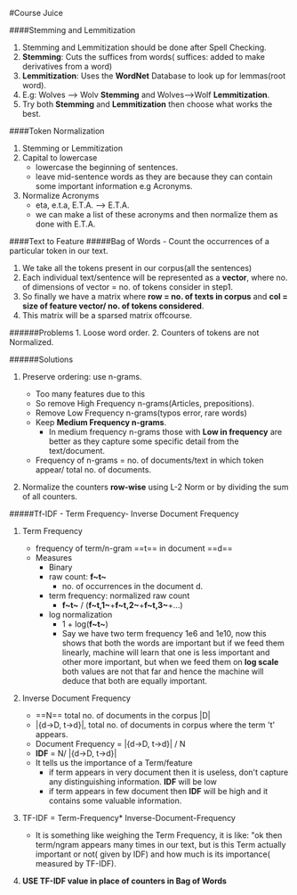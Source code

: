 #Course Juice

####Stemming and Lemmitization
1. Stemming and Lemmitization should be done after Spell Checking.
2. **Stemming**: Cuts the suffices from words( suffices: added to make derivatives from a word)
3. **Lemmitization**: Uses the **WordNet** Database to look up for lemmas(root word).
4. E.g: Wolves --> Wolv  **Stemming** and Wolves-->Wolf **Lemmitization**.
5. Try both **Stemming** and **Lemmitization** then choose what works the best.

####Token Normalization
1. Stemming or Lemmitization
2. Capital to lowercase
	- lowercase the beginning of sentences.
    - leave mid-sentence words as they are because they can contain some 		important information e.g Acronyms.
3. Normalize Acronyms
	- eta, e.t.a, E.T.A. --> E.T.A.
	- we can make a list of these acronyms and then normalize them as done 		with E.T.A.

####Text to Feature
#####Bag of Words
	- Count the occurrences of a particular token in our text.
1. We take all the tokens present in our corpus(all the sentences)
2. Each individual text/sentence will be represented as a **vector**,
	where no. of dimensions of vector = no. of tokens consider in step1.
3. So finally we have a matrix where **row = no. of texts in corpus** and **col = size of feature vector/ no. of tokens considered**.
4. This matrix will be a sparsed matrix offcourse.

 ######Problems
    1. Loose word order.
    2. Counters of tokens are not 		Normalized.

 ######Solutions
 1. Preserve ordering: use n-grams.
 	- Too many features due to this
 	- So remove High Frequency n-grams(Articles, prepositions).
 	- Remove Low Frequency n-grams(typos error, rare words)
 	- Keep **Medium Frequency n-grams**.
 		- In medium frequency n-grams those with **Low in frequency** are 		better as they capture some specific detail from the text/document.
	- Frequency of n-grams = no. of documents/text in which token appear/ 		total no. of documents.

 2. Normalize the counters **row-wise** using L-2 Norm or by dividing the 		sum of all counters.

#####Tf-IDF
	- Term Frequency- Inverse Document Frequency
1. Term Frequency
	- frequency of term/n-gram ==t== in document ==d==
	- Measures
		- Binary
		- raw count: **f~t~**
			- no. of occurrences in the document d.
		- term frequency: normalized raw count
			- **f~t~** / (**f~t,1~**+**f~t,2~**+**f~t,3~**+...)
		- log normalization
			- 1 + log(**f~t~**)
			- Say we have two term frequency 1e6 and 1e10, now this shows that both the words are important but if we feed them linearly, machine will learn that one is less important and other more important, but when we feed them on **log scale** both values are not that far and hence the machine will deduce that both are equally important.
2. Inverse Document Frequency
	- ==N== total no. of documents in the corpus |D|
	- |{d->D, t->d}|, total no. of documents in corpus where the term 't' appears.
	- Document Frequency = |{d->D, t->d}| / N
	- **IDF** = N/ |{d->D, t->d}|
	- It tells us the importance of a Term/feature
		- if term appears in very document then it is useless, don't capture any distinguishing information. **IDF** will be low
		- if term appears in few document then **IDF** will be high and it contains some valuable information.

3. TF-IDF = Term-Frequency* Inverse-Document-Frequency
	- It is something like weighing the Term Frequency, it is like: "ok then term/ngram appears many times in our text, but is this Term actually important or not( given by IDF) and how much is its importance( measured by TF-IDF).

4. **USE TF-IDF value in place of counters in Bag of Words**
